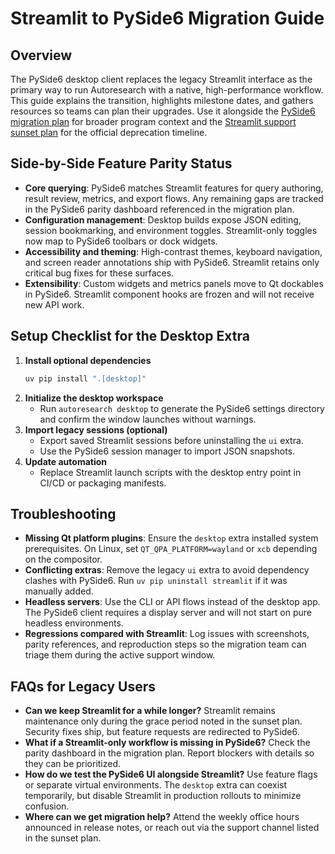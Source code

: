 # Streamlit to PySide6 Migration Guide

## Overview

The PySide6 desktop client replaces the legacy Streamlit interface as the
primary way to run Autoresearch with a native, high-performance workflow.
This guide explains the transition, highlights milestone dates, and gathers
resources so teams can plan their upgrades. Use it alongside the
[PySide6 migration plan](../pyside6_migration_plan.md) for broader program
context and the
[Streamlit support sunset plan](../specs/streamlit-refactor-plan.md) for the
official deprecation timeline.

## Side-by-Side Feature Parity Status

- **Core querying**: PySide6 matches Streamlit features for query authoring,
  result review, metrics, and export flows. Any remaining gaps are tracked in
  the PySide6 parity dashboard referenced in the migration plan.
- **Configuration management**: Desktop builds expose JSON editing, session
  bookmarking, and environment toggles. Streamlit-only toggles now map to
  PySide6 toolbars or dock widgets.
- **Accessibility and theming**: High-contrast themes, keyboard navigation, and
  screen reader annotations ship with PySide6. Streamlit retains only critical
  bug fixes for these surfaces.
- **Extensibility**: Custom widgets and metrics panels move to Qt dockables in
  PySide6. Streamlit component hooks are frozen and will not receive new API
  work.

## Setup Checklist for the Desktop Extra

1. **Install optional dependencies**
   ```bash
   uv pip install ".[desktop]"
   ```
2. **Initialize the desktop workspace**
   - Run `autoresearch desktop` to generate the PySide6 settings directory and
     confirm the window launches without warnings.
3. **Import legacy sessions (optional)**
   - Export saved Streamlit sessions before uninstalling the `ui` extra.
   - Use the PySide6 session manager to import JSON snapshots.
4. **Update automation**
   - Replace Streamlit launch scripts with the desktop entry point in CI/CD or
     packaging manifests.

## Troubleshooting

- **Missing Qt platform plugins**: Ensure the `desktop` extra installed system
  prerequisites. On Linux, set `QT_QPA_PLATFORM=wayland` or `xcb` depending on
  the compositor.
- **Conflicting extras**: Remove the legacy `ui` extra to avoid dependency
  clashes with PySide6. Run `uv pip uninstall streamlit` if it was manually
  added.
- **Headless servers**: Use the CLI or API flows instead of the desktop app.
  The PySide6 client requires a display server and will not start on pure
  headless environments.
- **Regressions compared with Streamlit**: Log issues with screenshots, parity
  references, and reproduction steps so the migration team can triage them
  during the active support window.

## FAQs for Legacy Users

- **Can we keep Streamlit for a while longer?** Streamlit remains maintenance
  only during the grace period noted in the sunset plan. Security fixes ship,
  but feature requests are redirected to PySide6.
- **What if a Streamlit-only workflow is missing in PySide6?** Check the parity
  dashboard in the migration plan. Report blockers with details so they can be
  prioritized.
- **How do we test the PySide6 UI alongside Streamlit?** Use feature flags or
  separate virtual environments. The `desktop` extra can coexist temporarily,
  but disable Streamlit in production rollouts to minimize confusion.
- **Where can we get migration help?** Attend the weekly office hours announced
  in release notes, or reach out via the support channel listed in the sunset
  plan.
